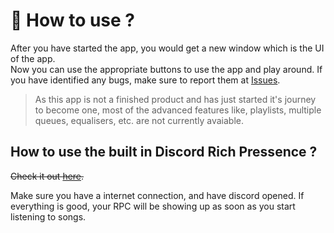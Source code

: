 # 🧐 How to use ?
After you have started the app, you would get a new window which is the UI of the app.  
Now you can use the appropriate buttons to use the app and play around. If you have identified any bugs, make sure to report them at [Issues](https://github.com/biologyscience/overtone/issues).

> As this app is not a finished product and has just started it's journey to become one, most of the advanced features like, playlists, multiple queues, equalisers, etc. are not currently avaiable.
> 
<!-- ## On the left side.
- A navbar
  - Only 2 of its sections are currently functional.
- A Queue.
- A Section for the following
  - Input field
    - *Your Discord Application ID*
      - Enter the ID of your Discord application which you want to connect it as your rich pressence in the field.
  - Buttons 
    - Choose a song
      - Click this button to choose a song to play.
    - Get Album Art
      - Click this button to select a bunch of songs and get the album art present in them.
    - Connect
      - Click this button to start the Discord Rich Presence.
## On the right side.
- A place for the album art for the current song.
- Some information of the current song.
- A time line.
- Pause or Play, Previous and Forward buttons.
- And some other misc buttons. (currently functionless) -->

## How to use the built in Discord Rich Pressence ?
~~Check it out [here](RPC.md).~~

Make sure you have a internet connection, and have discord opened. If everything is good, your RPC will be showing up as soon as you start listening to songs.